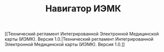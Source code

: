 ﻿---
layout: default
title: Навигатор ИЭМК
position: 2
categories: 
tags: 
---

[[Технический регламент Интегрированной Электронной Медицинской карты (ИЭМК). Версия 1.0.|Технический регламент Интегрированной Электронной Медицинской карты (ИЭМК). Версия 1.0.]]

 

